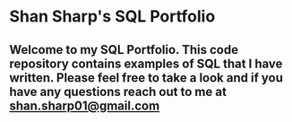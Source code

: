 # Shan Sharp's SQL Portfolio

## Welcome to my SQL Portfolio. This code repository contains examples of SQL that I have written. Please feel free to take a look and if you have any questions reach out to me at shan.sharp01@gmail.com

